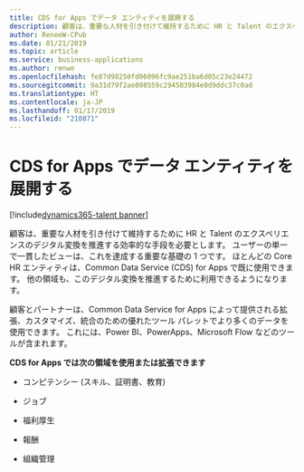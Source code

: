 ```yaml
---
title: CDS for Apps でデータ エンティティを展開する
description: 顧客は、重要な人材を引き付けて維持するために HR と Talent のエクスペリエンスのデジタル変換を推進する効率的な手段を必要とします。
author: ReneeW-CPub
ms.date: 01/21/2019
ms.topic: article
ms.service: business-applications
ms.author: renwe
ms.openlocfilehash: fe87d98250fd06096fc9ae251ba6d05c23e24472
ms.sourcegitcommit: 9a31d79f2ae098559c294503984e0d9ddc37c0ad
ms.translationtype: HT
ms.contentlocale: ja-JP
ms.lasthandoff: 01/17/2019
ms.locfileid: "210871"
---
```

#  <a name="expand-data-entities-in-cds-for-apps"></a>CDS for Apps でデータ エンティティを展開する
[!include[dynamics365-talent banner](../../includes/dynamics365-talent.md)]



顧客は、重要な人材を引き付けて維持するために HR と Talent のエクスペリエンスのデジタル変換を推進する効率的な手段を必要とします。 ユーザーの単一で一貫したビューは、これを達成する重要な基礎の 1 つです。
ほとんどの Core HR エンティティは、Common Data Service (CDS) for Apps で既に使用できます。
他の領域も、このデジタル変換を推進するために利用できるようになります。

顧客とパートナーは、Common Data Service for Apps によって提供される拡張、カスタマイズ、統合のための優れたツール パレットでより多くのデータを使用できます。 これには、Power BI、PowerApps、Microsoft Flow などのツールが含まれます。

**CDS for Apps では次の領域を使用または拡張できます**

-   コンピテンシー (スキル、証明書、教育)

-   ジョブ

-   福利厚生

-   報酬

-   組織管理
